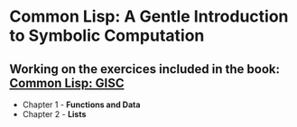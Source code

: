 # Common Lisp: A Gentle Introduction to Symbolic Computation

## Working on the exercices included in the book: [Common Lisp: GISC](https://www.cs.cmu.edu/~dst/LispBook/)

* Chapter 1 - **Functions and Data**
* Chapter 2 - **Lists**
